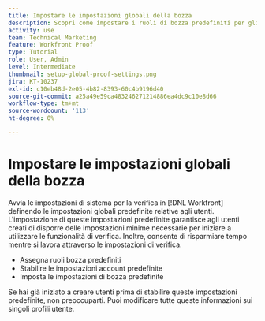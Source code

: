 ```yaml
---
title: Impostare le impostazioni globali della bozza
description: Scopri come impostare i ruoli di bozza predefiniti per gli utenti; le impostazioni account di bozza predefinite; e le impostazioni di bozza predefinite per la bozza.
activity: use
team: Technical Marketing
feature: Workfront Proof
type: Tutorial
role: User, Admin
level: Intermediate
thumbnail: setup-global-proof-settings.png
jira: KT-10237
exl-id: c10eb48d-2e05-4b82-8393-60c4b9196d40
source-git-commit: a25a49e59ca483246271214886ea4dc9c10e8d66
workflow-type: tm+mt
source-wordcount: '113'
ht-degree: 0%

---
```


# Impostare le impostazioni globali della bozza

Avvia le impostazioni di sistema per la verifica in [!DNL Workfront] definendo le impostazioni globali predefinite relative agli utenti. L&#39;impostazione di queste impostazioni predefinite garantisce agli utenti creati di disporre delle impostazioni minime necessarie per iniziare a utilizzare le funzionalità di verifica. Inoltre, consente di risparmiare tempo mentre si lavora attraverso le impostazioni di verifica.

* Assegna ruoli bozza predefiniti
* Stabilire le impostazioni account predefinite
* Imposta le impostazioni di bozza predefinite

Se hai già iniziato a creare utenti prima di stabilire queste impostazioni predefinite, non preoccuparti. Puoi modificare tutte queste informazioni sui singoli profili utente.

